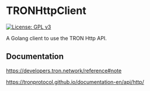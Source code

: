 # TRONHttpClient
[![License: GPL v3](https://img.shields.io/badge/License-GPLv3-blue.svg)](LICENSE.GPLv3)

A Golang client to use the TRON Http API.

## Documentation

https://developers.tron.network/reference#note

https://tronprotocol.github.io/documentation-en/api/http/
